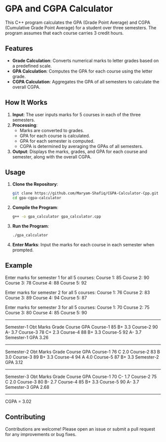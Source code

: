 # GPA and CGPA Calculator

This C++ program calculates the GPA (Grade Point Average) and CGPA (Cumulative Grade Point Average) for a student over three semesters. The program assumes that each course carries 3 credit hours.

## Features

- **Grade Calculation**: Converts numerical marks to letter grades based on a predefined scale.
- **GPA Calculation**: Computes the GPA for each course using the letter grade.
- **CGPA Calculation**: Aggregates the GPA of all semesters to calculate the overall CGPA.

## How It Works

1. **Input**: The user inputs marks for 5 courses in each of the three semesters.
2. **Processing**:
    - Marks are converted to grades.
    - GPA for each course is calculated.
    - GPA for each semester is computed.
    - CGPA is determined by averaging the GPAs of all semesters.
3. **Output**: Displays the marks, grades, and GPA for each course and semester, along with the overall CGPA.

## Usage

1. **Clone the Repository**:
    ```bash
    git clone https://github.com/Maryam-Shafiq/CGPA-Calculator-Cpp.git
    cd gpa-cgpa-calculator
    ```

2. **Compile the Program**:
    ```bash
    g++ -o gpa_calculator gpa_calculator.cpp
    ```

3. **Run the Program**:
    ```bash
    ./gpa_calculator
    ```

4. **Enter Marks**: Input the marks for each course in each semester when prompted.

## Example

Enter marks for semester 1 for all 5 courses:
Course 1: 85
Course 2: 90
Course 3: 78
Course 4: 88
Course 5: 92

Enter marks for semester 2 for all 5 courses:
Course 1: 76
Course 2: 83
Course 3: 89
Course 4: 94
Course 5: 87

Enter marks for semester 3 for all 5 courses:
Course 1: 70
Course 2: 75
Course 3: 80
Course 4: 85
Course 5: 90

****************************************************************
Semester-1    Obt Marks    Grade    Course GPA
Course-1        85           B+      3.3
Course-2        90           A-      3.7
Course-3        78           C+      2.3
Course-4        88           B+      3.3
Course-5        92           A-      3.7
Semester-1 GPA    3.26
****************************************************************
Semester-2    Obt Marks    Grade    Course GPA
Course-1        76          C        2.0
Course-2        83          B        3.0
Course-3        89          B+       3.3
Course-4        94          A        4.0
Course-5        87          B+       3.3
Semester-2 GPA    3.12
****************************************************************
Semester-3    Obt Marks    Grade    Course GPA
Course-1        70          C-        1.7
Course-2        75          C         2.0
Course-3        80          B-        2.7
Course-4        85          B+        3.3
Course-5        90          A-        3.7
Semester-3 GPA    2.68
****************************************************************
CGPA = 3.02



## Contributing

Contributions are welcome! Please open an issue or submit a pull request for any improvements or bug fixes.


